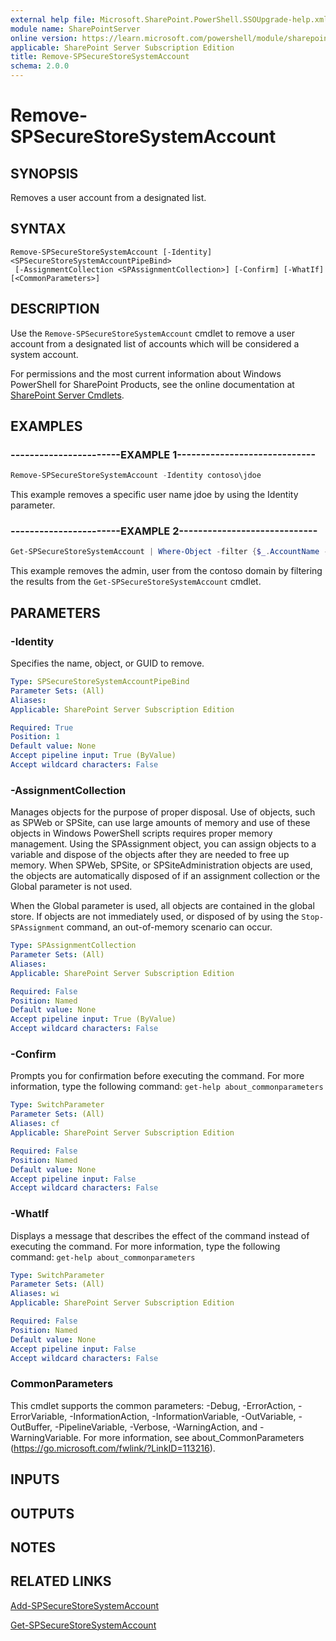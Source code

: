 ```yaml
---
external help file: Microsoft.SharePoint.PowerShell.SSOUpgrade-help.xml
module name: SharePointServer
online version: https://learn.microsoft.com/powershell/module/sharepoint-server/remove-spsecurestoresystemaccount
applicable: SharePoint Server Subscription Edition
title: Remove-SPSecureStoreSystemAccount
schema: 2.0.0
---
```


# Remove-SPSecureStoreSystemAccount

## SYNOPSIS
Removes a user account from a designated list.


## SYNTAX

```
Remove-SPSecureStoreSystemAccount [-Identity] <SPSecureStoreSystemAccountPipeBind>
 [-AssignmentCollection <SPAssignmentCollection>] [-Confirm] [-WhatIf] [<CommonParameters>]
```

## DESCRIPTION
Use the `Remove-SPSecureStoreSystemAccount` cmdlet to remove a user account from a designated list of accounts which will be considered a system account.

For permissions and the most current information about Windows PowerShell for SharePoint Products, see the online documentation at [SharePoint Server Cmdlets](https://learn.microsoft.com/powershell/sharepoint/sharepoint-server/sharepoint-server-cmdlets).


## EXAMPLES

### -----------------------EXAMPLE 1-----------------------------
```powershell
Remove-SPSecureStoreSystemAccount -Identity contoso\jdoe
```

This example removes a specific user name jdoe by using the Identity parameter.


### -----------------------EXAMPLE 2-----------------------------
```powershell
Get-SPSecureStoreSystemAccount | Where-Object -filter {$_.AccountName -eq 'Contoso\admin'} | Remove-SPSecureStoreSystemAccount
```

This example removes the admin, user from the contoso domain by filtering the results from the `Get-SPSecureStoreSystemAccount` cmdlet.


## PARAMETERS

### -Identity
Specifies the name, object, or GUID to remove.

```yaml
Type: SPSecureStoreSystemAccountPipeBind
Parameter Sets: (All)
Aliases: 
Applicable: SharePoint Server Subscription Edition

Required: True
Position: 1
Default value: None
Accept pipeline input: True (ByValue)
Accept wildcard characters: False
```

### -AssignmentCollection
Manages objects for the purpose of proper disposal.
Use of objects, such as SPWeb or SPSite, can use large amounts of memory and use of these objects in Windows PowerShell scripts requires proper memory management.
Using the SPAssignment object, you can assign objects to a variable and dispose of the objects after they are needed to free up memory.
When SPWeb, SPSite, or SPSiteAdministration objects are used, the objects are automatically disposed of if an assignment collection or the Global parameter is not used.

When the Global parameter is used, all objects are contained in the global store.
If objects are not immediately used, or disposed of by using the `Stop-SPAssignment` command, an out-of-memory scenario can occur.

```yaml
Type: SPAssignmentCollection
Parameter Sets: (All)
Aliases: 
Applicable: SharePoint Server Subscription Edition

Required: False
Position: Named
Default value: None
Accept pipeline input: True (ByValue)
Accept wildcard characters: False
```

### -Confirm
Prompts you for confirmation before executing the command.
For more information, type the following command: `get-help about_commonparameters`

```yaml
Type: SwitchParameter
Parameter Sets: (All)
Aliases: cf
Applicable: SharePoint Server Subscription Edition

Required: False
Position: Named
Default value: None
Accept pipeline input: False
Accept wildcard characters: False
```

### -WhatIf
Displays a message that describes the effect of the command instead of executing the command.
For more information, type the following command: `get-help about_commonparameters`

```yaml
Type: SwitchParameter
Parameter Sets: (All)
Aliases: wi
Applicable: SharePoint Server Subscription Edition

Required: False
Position: Named
Default value: None
Accept pipeline input: False
Accept wildcard characters: False
```

### CommonParameters
This cmdlet supports the common parameters: -Debug, -ErrorAction, -ErrorVariable, -InformationAction, -InformationVariable, -OutVariable, -OutBuffer, -PipelineVariable, -Verbose, -WarningAction, and -WarningVariable. For more information, see about_CommonParameters (https://go.microsoft.com/fwlink/?LinkID=113216).

## INPUTS

## OUTPUTS

## NOTES

## RELATED LINKS

[Add-SPSecureStoreSystemAccount](Add-SPSecureStoreSystemAccount.md)

[Get-SPSecureStoreSystemAccount](Get-SPSecureStoreSystemAccount.md)
